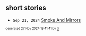 ## short stories


* <code>Sep 21, 2024</code> [Smoke And Mirrors](2024-09-27T12-02-59-smoke-and-mirrors.md)

<sup><sub>generated 27 Nov 2024 19:41:41 by <a href='https://github.com/senorprogrammer/til'>til</a></sub></sup>
